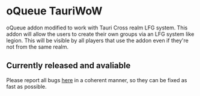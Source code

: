 # oQueue TauriWoW
oQueue addon modified to work with Tauri Cross realm LFG system. This addon will allow the users to create their own groups via an LFG system like legion. 
This will be visible by all players that use the addon even if they're not from the same realm.

## Currently released and avaliable

Please report all bugs [here](https://github.com/Maczuga/oqueue/issues) in a coherent manner, so they can be fixed as fast as possible.
